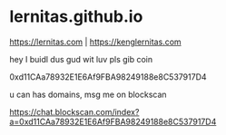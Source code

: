 # lernitas.github.io

https://lernitas.com | https://kenglernitas.com

hey I buidl dus gud wit luv pls gib coin

0xd11CAa78932E1E6Af9FBA98249188e8C537917D4

u can has domains, msg me on blockscan

https://chat.blockscan.com/index?a=0xd11CAa78932E1E6Af9FBA98249188e8C537917D4
